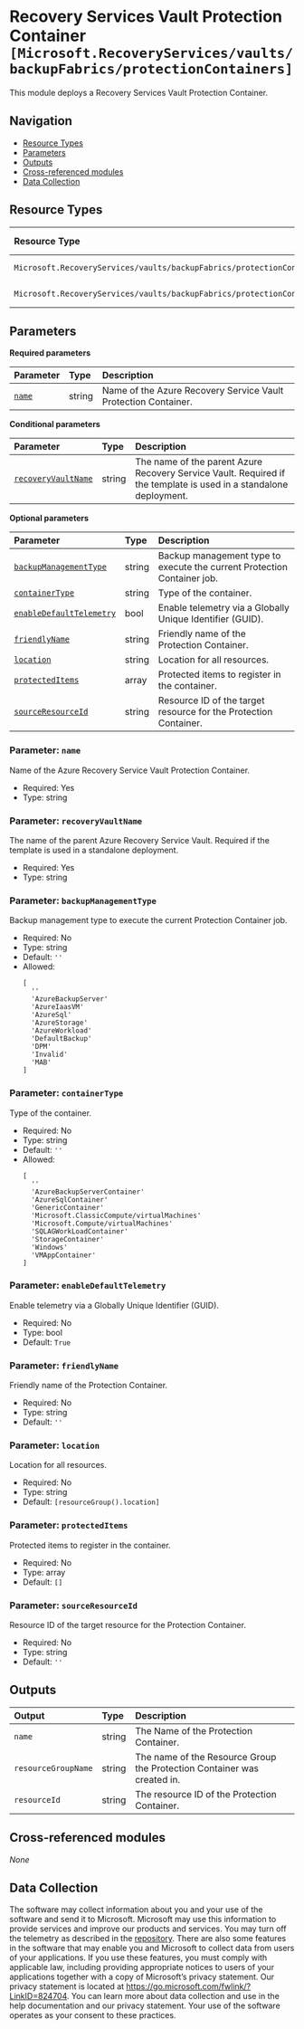 # Recovery Services Vault Protection Container `[Microsoft.RecoveryServices/vaults/backupFabrics/protectionContainers]`

This module deploys a Recovery Services Vault Protection Container.

## Navigation

- [Resource Types](#Resource-Types)
- [Parameters](#Parameters)
- [Outputs](#Outputs)
- [Cross-referenced modules](#Cross-referenced-modules)
- [Data Collection](#Data-Collection)

## Resource Types

| Resource Type | API Version |
| :-- | :-- |
| `Microsoft.RecoveryServices/vaults/backupFabrics/protectionContainers` | [2023-01-01](https://learn.microsoft.com/en-us/azure/templates/Microsoft.RecoveryServices/2023-01-01/vaults/backupFabrics/protectionContainers) |
| `Microsoft.RecoveryServices/vaults/backupFabrics/protectionContainers/protectedItems` | [2023-01-01](https://learn.microsoft.com/en-us/azure/templates/Microsoft.RecoveryServices/2023-01-01/vaults/backupFabrics/protectionContainers/protectedItems) |

## Parameters

**Required parameters**

| Parameter | Type | Description |
| :-- | :-- | :-- |
| [`name`](#parameter-name) | string | Name of the Azure Recovery Service Vault Protection Container. |

**Conditional parameters**

| Parameter | Type | Description |
| :-- | :-- | :-- |
| [`recoveryVaultName`](#parameter-recoveryvaultname) | string | The name of the parent Azure Recovery Service Vault. Required if the template is used in a standalone deployment. |

**Optional parameters**

| Parameter | Type | Description |
| :-- | :-- | :-- |
| [`backupManagementType`](#parameter-backupmanagementtype) | string | Backup management type to execute the current Protection Container job. |
| [`containerType`](#parameter-containertype) | string | Type of the container. |
| [`enableDefaultTelemetry`](#parameter-enabledefaulttelemetry) | bool | Enable telemetry via a Globally Unique Identifier (GUID). |
| [`friendlyName`](#parameter-friendlyname) | string | Friendly name of the Protection Container. |
| [`location`](#parameter-location) | string | Location for all resources. |
| [`protectedItems`](#parameter-protecteditems) | array | Protected items to register in the container. |
| [`sourceResourceId`](#parameter-sourceresourceid) | string | Resource ID of the target resource for the Protection Container. |

### Parameter: `name`

Name of the Azure Recovery Service Vault Protection Container.

- Required: Yes
- Type: string

### Parameter: `recoveryVaultName`

The name of the parent Azure Recovery Service Vault. Required if the template is used in a standalone deployment.

- Required: Yes
- Type: string

### Parameter: `backupManagementType`

Backup management type to execute the current Protection Container job.

- Required: No
- Type: string
- Default: `''`
- Allowed:
  ```Bicep
  [
    ''
    'AzureBackupServer'
    'AzureIaasVM'
    'AzureSql'
    'AzureStorage'
    'AzureWorkload'
    'DefaultBackup'
    'DPM'
    'Invalid'
    'MAB'
  ]
  ```

### Parameter: `containerType`

Type of the container.

- Required: No
- Type: string
- Default: `''`
- Allowed:
  ```Bicep
  [
    ''
    'AzureBackupServerContainer'
    'AzureSqlContainer'
    'GenericContainer'
    'Microsoft.ClassicCompute/virtualMachines'
    'Microsoft.Compute/virtualMachines'
    'SQLAGWorkLoadContainer'
    'StorageContainer'
    'Windows'
    'VMAppContainer'
  ]
  ```

### Parameter: `enableDefaultTelemetry`

Enable telemetry via a Globally Unique Identifier (GUID).

- Required: No
- Type: bool
- Default: `True`

### Parameter: `friendlyName`

Friendly name of the Protection Container.

- Required: No
- Type: string
- Default: `''`

### Parameter: `location`

Location for all resources.

- Required: No
- Type: string
- Default: `[resourceGroup().location]`

### Parameter: `protectedItems`

Protected items to register in the container.

- Required: No
- Type: array
- Default: `[]`

### Parameter: `sourceResourceId`

Resource ID of the target resource for the Protection Container.

- Required: No
- Type: string
- Default: `''`


## Outputs

| Output | Type | Description |
| :-- | :-- | :-- |
| `name` | string | The Name of the Protection Container. |
| `resourceGroupName` | string | The name of the Resource Group the Protection Container was created in. |
| `resourceId` | string | The resource ID of the Protection Container. |

## Cross-referenced modules

_None_

## Data Collection

The software may collect information about you and your use of the software and send it to Microsoft. Microsoft may use this information to provide services and improve our products and services. You may turn off the telemetry as described in the [repository](https://aka.ms/avm/telemetry). There are also some features in the software that may enable you and Microsoft to collect data from users of your applications. If you use these features, you must comply with applicable law, including providing appropriate notices to users of your applications together with a copy of Microsoft’s privacy statement. Our privacy statement is located at <https://go.microsoft.com/fwlink/?LinkID=824704>. You can learn more about data collection and use in the help documentation and our privacy statement. Your use of the software operates as your consent to these practices.
